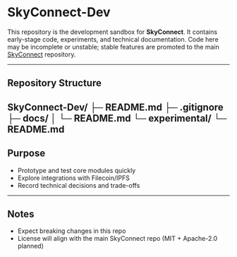 # SkyConnect-Dev

This repository is the development sandbox for **SkyConnect**. It contains early-stage code, experiments, and technical documentation. Code here may be incomplete or unstable; stable features are promoted to the main [SkyConnect](https://github.com/ninja99524/SkyConnect) repository.

---

## Repository Structure
SkyConnect-Dev/
├─ README.md
├─ .gitignore
├─ docs/
│  └─ README.md
└─ experimental/
└─ README.md
---

## Purpose
- Prototype and test core modules quickly  
- Explore integrations with Filecoin/IPFS  
- Record technical decisions and trade-offs  

---

## Notes
- Expect breaking changes in this repo  
- License will align with the main SkyConnect repo (MIT + Apache-2.0 planned)  
